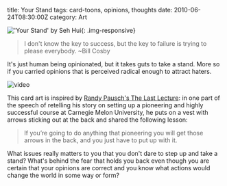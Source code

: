 title: Your Stand
tags: card-toons, opinions, thoughts
date: 2010-06-24T08:30:00Z
category: Art

!['Your Stand' by Seh Hui]({filename}/images/2010/06/yourstand-small.jpg){: .img-responsive}

> I don't know the key to success, but the key to failure is trying to please everybody. ~Bill Cosby

It's just human being opinionated, but it takes guts to take a stand. More so if you carried opinions that is perceived radical enough to attract haters.

![video](http://www.youtube.com/watch?v=ji5_MqicxSo)

This card art is inspired by [Randy Pausch's The Last Lecture][lastlecture]: in one part of the speech of retelling his story on setting up a pioneering and highly successful course at Carnegie Melon University, he puts on a vest with arrows sticking out at the back and shared the following lesson:

> If you’re going to do anything that pioneering you will get those arrows in the back, and you just have to put up with it.

What issues really matters to you that you don't dare to step up and take a stand? What's behind the fear that holds you back even though you are certain that your opinions are correct and you know what actions would change the world in some way or form?

[lastlecture]: http://www.youtube.com/watch?v=ji5_MqicxSo
